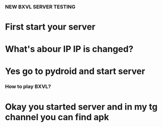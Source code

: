 ### NEW BXVL SERVER TESTING


# First start your server
# What's abour IP IP is changed?
# Yes go to pydroid and start server
### How to play BXVL?
# Okay you started server and in my tg channel you can find apk
